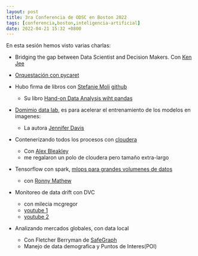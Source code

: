 ```yaml
---
layout: post
title: 3ra Conferencia de ODSC en Boston 2022
tags: [conferencia,boston,inteligencia-artificial]
date: 2022-04-21 15:32 +0800
---
```


En esta sesión hemos visto varias charlas:

- Bridging the gap between Data Scientist and Decision Makers. Con [Ken Jee](https://odsc.com/speakers/bridging-the-gap-between-data-scientists-and-decision-makers/?__hstc=39712252.8eec8d7f5738faf6416f0c6bad9fe9a5.1634042255273.1647455529422.1647535533042.336&__hssc=39712252.6.1647535533042&__hsfp=2192438183)

- [Orquestación con pycaret](https://github.com/ash0ts/kaggle-tps-mar-2022-odsc)

- Hubo firma de libros con [Stefanie Moli](https://www.bloomberg.com/company/stories/conversation-bloombergs-stefanie-molin-data-science-python-pandas-recent-book/) [github](https://github.com/stefmolin)
    - Su libro [Hand-on Data Analysis wiht pandas](https://www.youtube.com/watch?v=Pb5CfWa8yUU)

- [Domimio data lab](https://www.dominodatalab.com/), es para acelerar el entrenamiento de los modelos en imagenes:
    - La autora [Jennifer Davis](https://www.linkedin.com/in/drjenniferdavis/)

- Contenerizando todos los procesos con [cloudera](https://docs.cloudera.com/cdsw/1.9.2/architecture-overview/topics/cdsw-docker-and-kubernetes.html)
    - Con [Alex Bleakley](https://www.linkedin.com/in/alexbleakley/)
    - me regalaron un polo de cloudera pero tamaño extra-largo

- Tensorflow con spark, [mlops para grandes volumenes de datos](https://ronnygeo.medium.com/rebuilding-our-next-gen-ml-platform-with-the-best-of-spark-and-tensorflow-c828499fc724)
    - con [Ronny Mathew](https://www.linkedin.com/in/ronnygeo/)

- Monitoreo de data drift con DVC
    - con milecia mcgregor 
    - [youtube 1](https://www.youtube.com/watch?v=FHQq_zZz5ms)
    - [youtube 2](https://hasgeek.com/fifthelephant/mlops-conference-july-2021/schedule/maintaining-machine-learning-model-accuracy-through-monitoring-fqzq8u4iuKTgfNwjFhMii)

- Analizando mercados globales, con data local
    - Con Fletcher Berryman de [SafeGraph](https://www.safegraph.com/events/odsc-east-webinar)
    - Manejo de data demografica y Puntos de Interes(POI)
